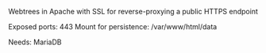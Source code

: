 Webtrees in Apache with SSL for reverse-proxying a public HTTPS endpoint

Exposed ports: 443
Mount for persistence: /var/www/html/data

Needs: MariaDB